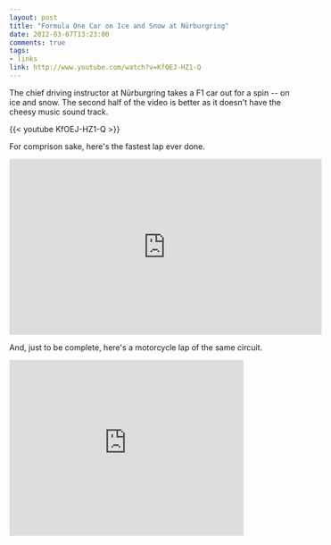 ```yaml
---
layout: post
title: "Formula One Car on Ice and Snow at Nürburgring"
date: 2012-03-07T13:23:00
comments: true
tags:
- links
link: http://www.youtube.com/watch?v=KfOEJ-HZ1-Q
---
```

The chief driving instructor at Nürburgring takes a F1 car out for a spin -- on ice and snow. The second half of the video is better as it doesn't have the cheesy music sound track. 

{{< youtube KfOEJ-HZ1-Q >}}

For comprison sake, here's the fastest lap ever done.

<iframe width="560" height="315" src="http://www.youtube.com/embed/It8mfxE8BR0" frameborder="0" allowfullscreen></iframe>

And, just to be complete, here's a motorcycle lap of the same circuit.

<iframe width="420" height="315" src="http://www.youtube.com/embed/W2KnufuYK5M" frameborder="0" allowfullscreen></iframe>

